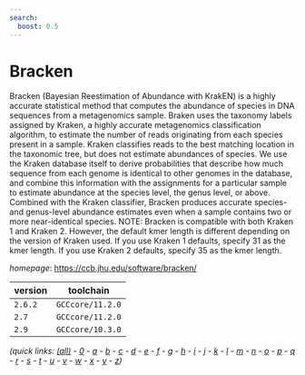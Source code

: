 ```yaml
---
search:
  boost: 0.5
---
```

# Bracken

Bracken (Bayesian Reestimation of Abundance with KrakEN) is a highly accurate statistical method that computes the abundance of species in DNA sequences from a metagenomics sample. Braken uses the taxonomy labels assigned by Kraken, a highly accurate metagenomics classification algorithm, to estimate the number of reads originating from each species present in a sample. Kraken classifies reads to the best matching location in the taxonomic tree, but does not estimate abundances of species. We use the Kraken database itself to derive probabilities that describe how much sequence from each genome is identical to other genomes in the database, and combine this information with the assignments for a particular sample to estimate abundance at the species level, the genus level, or above. Combined with the Kraken classifier, Bracken produces accurate species- and genus-level abundance estimates even when a sample contains two or more near-identical species.  NOTE: Bracken is compatible with both Kraken 1 and Kraken 2. However, the default kmer length is different depending on the version of Kraken used. If you use Kraken 1 defaults, specify 31 as the kmer length. If you use Kraken 2 defaults, specify 35 as the kmer length.

*homepage*: <https://ccb.jhu.edu/software/bracken/>

version | toolchain
--------|----------
``2.6.2`` | ``GCCcore/11.2.0``
``2.7`` | ``GCCcore/11.2.0``
``2.9`` | ``GCCcore/10.3.0``


*(quick links: [(all)](../index.md) - [0](../0/index.md) - [a](../a/index.md) - [b](../b/index.md) - [c](../c/index.md) - [d](../d/index.md) - [e](../e/index.md) - [f](../f/index.md) - [g](../g/index.md) - [h](../h/index.md) - [i](../i/index.md) - [j](../j/index.md) - [k](../k/index.md) - [l](../l/index.md) - [m](../m/index.md) - [n](../n/index.md) - [o](../o/index.md) - [p](../p/index.md) - [q](../q/index.md) - [r](../r/index.md) - [s](../s/index.md) - [t](../t/index.md) - [u](../u/index.md) - [v](../v/index.md) - [w](../w/index.md) - [x](../x/index.md) - [y](../y/index.md) - [z](../z/index.md))*

